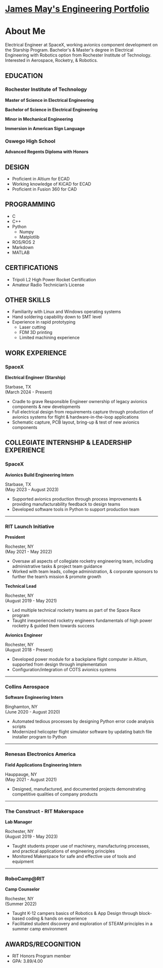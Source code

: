 # [James May's Engineering Portfolio](http://vlarko.com)
# About Me
Electrical Engineer at SpaceX, working avionics component development on the Starship Program. Bachelor's & Master's degree in Electrical Engineering with Robotics option from Rochester Institute of Technology. Interested in Aerospace, Rocketry, & Robotics.

## EDUCATION
### Rochester Institute of Technology
**Master of Science in Electrical Engineering**

**Bachelor of Science in Electrical Engineering**

**Minor in Mechanical Engineering**

**Immersion in American Sign Language**

### Oswego High School
**Advanced Regents Diploma with Honors**

## DESIGN
- Proficient in Altium for ECAD
- Working knowledge of KiCAD for ECAD
- Proficient in Fusion 360 for CAD

## PROGRAMMING
- C
- C++
- Python
  - Numpy
  - Matplotlib
- ROS/ROS 2
- Markdown
- MATLAB

## CERTIFICATIONS
- Tripoli L2 High Power Rocket Certification
- Amateur Radio Technician’s License

## OTHER SKILLS
- Familiarity with Linux and Windows operating systems
- Hand soldering capability down to SMT level
- Experience in rapid prototyping
    - Laser cutting
    - FDM 3D printing
    - Limited machining experience

## WORK EXPERIENCE
### SpaceX

**Electrical Engineer (Starship)**

Starbase, TX         
(March 2024 - Present)

- Cradle to grave Responsible Engineer ownership of legacy avionics components & new developments
- Full electrical design from requirements capture through production of avionics systems for flight & hardware-in-the-loop applications
- Schematic capture, PCB layout, bring-up & test of new avionics components

## COLLEGIATE INTERNSHIP & LEADERSHIP EXPERIENCE  
### SpaceX      

**Avionics Build Engineering Intern**

Starbase, TX         
(May 2023 - August 2023)

- Supported avionics production through process improvements & providing manufacturability feedback to design teams
- Developed software tools in Python to support production team

---

### RIT Launch Initiative

**President**

Rochester, NY            
(May 2021 - May 2022)

- Oversaw all aspects of collegiate rocketry engineering team, including administrative tasks & project team guidance
- Worked with team leads, college administration, & corporate sponsors to further the team’s mission & promote growth


**Technical Lead**

Rochester, NY            
(August 2019 - May 2021)

- Led multiple technical rocketry teams as part of the Space Race program
- Taught inexperienced rocketry engineers fundamentals of high power rocketry & guided them towards success

**Avionics Engineer**

Rochester, NY            
(August 2018 - Present)

- Developed power module for a backplane flight computer in Altium, supported from design through implementation
- Configuration/integration of COTS avionics systems

---
   
### Collins Aerospace                                        

**Software Engineering Intern**

Binghamton, NY            
(June 2020 - August 2020)

- Automated tedious processes by designing Python error code analysis scripts
- Modernized helicopter flight simulator software by updating batch file installer program to Python

---
  
### Renesas Electronics America                      

**Field Applications Engineering Intern**

Hauppauge, NY            
(May 2021 - August 2021)

- Designed, manufactured, and documented projects demonstrating competitive qualities of company products

---
  
### The Construct - RIT Makerspace                

**Lab Manager**

Rochester, NY            
(August 2019 - May 2023)

- Taught students proper use of machinery, manufacturing processes, and practical applications of engineering principles
- Monitored Makerspace for safe and effective use of tools and equipment

---
  
### RoboCamp@RIT  

**Camp Counselor**

Rochester, NY          
(Summer 2022)​

- Taught K-12 campers basics of Robotics & App Design through block-based coding & hands on experience
- Facilitated student discovery and exploration of STEAM principles in a summer camp environment



## AWARDS/RECOGNITION

- RIT Honors Program member​
- GPA: 3.89/4.00

